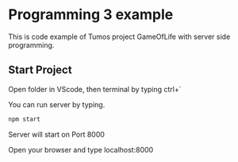# Programming 3 example

This is code example of Tumos project GameOfLife with server side programming.

## Start Project

Open folder in VScode, then terminal by typing ctrl+`

You can run server by typing.

```bash
npm start
```

Server will start on Port 8000

Open your browser and type localhost:8000